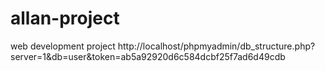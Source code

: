 # allan-project
web development project
http://localhost/phpmyadmin/db_structure.php?server=1&db=user&token=ab5a92920d6c584dcbf25f7ad6d49cdb
